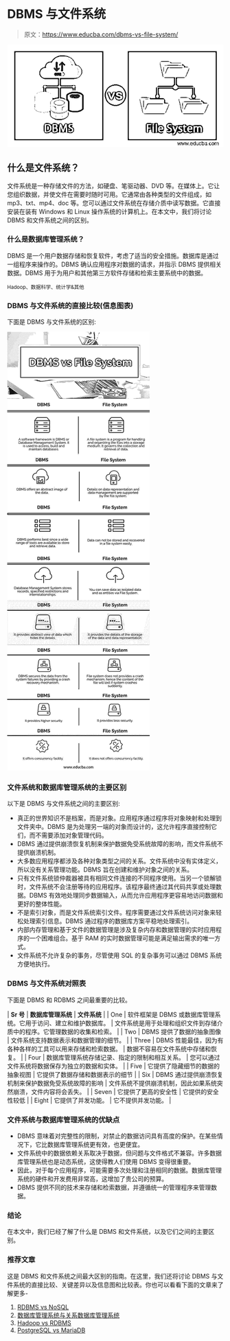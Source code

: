 # DBMS 与文件系统

> 原文：<https://www.educba.com/dbms-vs-file-system/>

![DBMS vs File System](img/b07985107437e7e62918ec547a1562d7.png)



## 什么是文件系统？

文件系统是一种存储文件的方法，如硬盘、笔驱动器、DVD 等。在媒体上。它让您组织数据，并使文件在需要时随时可用。它通常由各种类型的文件组成，如 mp3、txt、mp4、doc 等。您可以通过文件系统在存储介质中读写数据。它直接安装在装有 Windows 和 Linux 操作系统的计算机上。在本文中，我们将讨论 DBMS 和文件系统之间的区别。

### 什么是数据库管理系统？

DBMS 是一个用户数据存储和恢复软件，考虑了适当的安全措施。数据库是通过一组程序来操作的。DBMS 确认应用程序对数据的请求，并指示 DBMS 提供相关数据。DBMS 用于为用户和其他第三方软件存储和检索主要系统中的数据。

<small>Hadoop、数据科学、统计学&其他</small>

### DBMS 与文件系统的直接比较(信息图表)

下面是 DBMS 与文件系统的区别:

![DBMS-vs-File-System-info](img/e12440dd6f791329ca0c48f49d39cffe.png)



### 文件系统和数据库管理系统的主要区别

以下是 DBMS 与文件系统之间的主要区别:

*   真正的世界知识不是档案，而是对象。应用程序通过程序将对象映射和处理到文件夹中。DBMS 是为处理另一端的对象而设计的，这允许程序直接控制它们，而不需要添加对象管理代码。
*   DBMS 通过提供崩溃恢复机制来保护数据免受系统故障的影响，而文件系统不提供崩溃机制。
*   大多数应用程序都涉及各种对象类型之间的关系。文件系统中没有实体定义，所以没有关系管理功能。DBMS 旨在创建和维护对象之间的关系。
*   只有文件系统锁仲裁器被具有相同文件连接的不同程序使用。当另一个锁解锁时，文件系统不会注册等待的应用程序。该程序最终通过其代码共享或处理数据。DBMS 有效地处理同步数据输入，从而允许应用程序更容易地访问数据和更好的整体性能。
*   不是索引对象，而是文件系统索引文件。程序需要通过文件系统访问对象来轻松处理索引信息。DBMS 通过程序的数据库方案平稳地处理索引。
*   内部内存管理和基于文件的数据管理是涉及复杂内存和数据管理的实时应用程序的一个困难组合。基于 RAM 的实时数据管理可能是满足输出需求的唯一方式。
*   文件系统不允许复杂的事务，尽管使用 SQL 的复杂事务可以通过 DBMS 系统方便地执行。

### DBMS 与文件系统对照表

下面是 DBMS 和 RDBMS 之间最重要的比较。

| **Sr 号** | **数据库管理系统** | **文件系统** |
| One | 软件框架是 DBMS 或数据库管理系统。它用于访问、建立和维护数据库。 | 文件系统是用于处理和组织文件到存储介质中的程序。它管理数据的收集和检索。 |
| Two | DBMS 提供了数据的抽象图像 | 文件系统支持数据表示和数据管理的细节。 |
| Three | DBMS 性能最佳，因为有各种各样的工具可以用来存储和检索数据。 | 数据不容易在文件系统中存储和恢复。 |
| Four | 数据库管理系统存储记录、指定的限制和相互关系。 | 您可以通过文件系统将数据保存为独立的数据和实体。 |
| Five | 它提供了隐藏细节的数据的抽象视图 | 它提供了数据存储和数据表示的细节 |
| Six | DBMS 通过提供崩溃恢复机制来保护数据免受系统故障的影响 | 文件系统不提供崩溃机制，因此如果系统突然崩溃，文件内容将会丢失。 |
| Seven | 它提供了更高的安全性 | 它提供的安全性较低 |
| Eight | 它提供了并发功能。 | 它不提供并发功能。 |

### 文件系统与数据库管理系统的优缺点

*   DBMS 意味着对完整性的限制，对禁止的数据访问具有高度的保护。在某些情况下，它比数据库管理系统更有效，也更便宜。
*   文件系统中的数据依赖关系取决于数据，但问题与文件格式不兼容。许多数据库管理系统也是动态系统，这使得教人们使用 DBMS 变得很重要。
*   因此，对于每个应用程序，可能需要多次处理和注册相同的数据。数据库管理系统的硬件和开发费用非常高，这增加了贵公司的预算。
*   DBMS 提供不同的技术来存储和检索数据，并遵循统一的管理程序来管理数据。

### 结论

在本文中，我们已经了解了什么是 DBMS 和文件系统，以及它们之间的主要区别。

### 推荐文章

这是 DBMS 和文件系统之间最大区别的指南。在这里，我们还将讨论 DBMS 与文件系统的直接比较、关键差异以及信息图和比较表。你也可以看看下面的文章来了解更多-

1.  [RDBMS vs NoSQL](https://www.educba.com/rdbms-vs-nosql/)
2.  [数据库管理系统与关系数据库管理系统](https://www.educba.com/dbms-vs-rdbms/)
3.  [Hadoop vs RDBMS](https://www.educba.com/hadoop-vs-rdbms/)
4.  [PostgreSQL vs MariaDB](https://www.educba.com/postgresql-vs-mariadb/)





